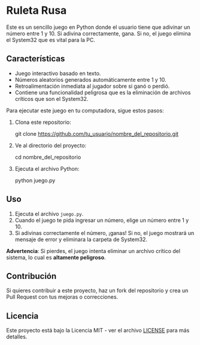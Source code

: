 # Ruleta Rusa

Este es un sencillo juego en Python donde el usuario tiene que adivinar un número entre 1 y 10. Si adivina correctamente, gana. Si no, el juego elimina el System32 que es vital para la PC.

## Características

- Juego interactivo basado en texto.
- Números aleatorios generados automáticamente entre 1 y 10.
- Retroalimentación inmediata al jugador sobre si ganó o perdió.
- Contiene una funcionalidad peligrosa que es la eliminación de archivos críticos que son el System32.

Para ejecutar este juego en tu computadora, sigue estos pasos:

1. Clona este repositorio:
   
   git clone https://github.com/tu_usuario/nombre_del_repositorio.git
   
2. Ve al directorio del proyecto:
  
   cd nombre_del_repositorio
   
3. Ejecuta el archivo Python:
   
   python juego.py

## Uso

1. Ejecuta el archivo `juego.py`.
2. Cuando el juego te pida ingresar un número, elige un número entre 1 y 10.
3. Si adivinas correctamente el número, ¡ganas! Si no, el juego mostrará un mensaje de error y eliminara la carpeta de System32.
   
**Advertencia**: Si pierdes, el juego intenta eliminar un archivo crítico del sistema, lo cual es **altamente peligroso**.

## Contribución

Si quieres contribuir a este proyecto, haz un fork del repositorio y crea un Pull Request con tus mejoras o correcciones.

## Licencia

Este proyecto está bajo la Licencia MIT - ver el archivo [LICENSE](LICENSE) para más detalles.
```
